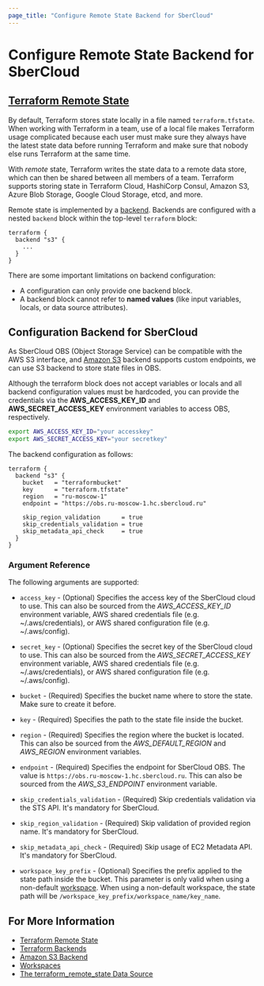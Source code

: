 ```yaml
---
page_title: "Configure Remote State Backend for SberCloud"
---
```


# Configure Remote State Backend for SberCloud

## [Terraform Remote State](https://www.terraform.io/docs/language/state/remote.html)

By default, Terraform stores state locally in a file named `terraform.tfstate`. When working with Terraform in a team,
use of a local file makes Terraform usage complicated because each user must make sure they always have the latest state
data before running Terraform and make sure that nobody else runs Terraform at the same time.

With *remote* state, Terraform writes the state data to a remote data store, which can then be shared between all
members of a team. Terraform supports storing state in Terraform Cloud, HashiCorp Consul, Amazon S3, Azure Blob Storage,
Google Cloud Storage, etcd, and more.

Remote state is implemented by a [backend](https://www.terraform.io/docs/language/settings/backends/index.html).
Backends are configured with a nested `backend` block within the top-level `terraform` block:

```
terraform {
  backend "s3" {
    ...
  }
}
```

There are some important limitations on backend configuration:

* A configuration can only provide one backend block.
* A backend block cannot refer to **named values** (like input variables, locals, or data source attributes).

## Configuration Backend for SberCloud

As SberCloud OBS (Object Storage Service) can be compatible with the AWS S3 interface, and
[Amazon S3](https://www.terraform.io/docs/language/settings/backends/s3.html) backend supports custom endpoints, we can
use S3 backend to store state files in OBS.

Although the terraform block does not accept variables or locals and all backend configuration values must be hardcoded,
you can provide the credentials via the **AWS_ACCESS_KEY_ID** and **AWS_SECRET_ACCESS_KEY** environment variables to
access OBS, respectively.

```bash
export AWS_ACCESS_KEY_ID="your accesskey"
export AWS_SECRET_ACCESS_KEY="your secretkey"
```

The backend configuration as follows:

```hcl
terraform {
  backend "s3" {
    bucket   = "terraformbucket"
    key      = "terraform.tfstate"
    region   = "ru-moscow-1"
    endpoint = "https://obs.ru-moscow-1.hc.sbercloud.ru"

    skip_region_validation      = true
    skip_credentials_validation = true
    skip_metadata_api_check     = true
  }
}
```

### Argument Reference

The following arguments are supported:

* `access_key` - (Optional) Specifies the access key of the SberCloud cloud to use. This can also be sourced from
  the *AWS_ACCESS_KEY_ID* environment variable, AWS shared credentials file (e.g. ~/.aws/credentials), or AWS shared
  configuration file (e.g. ~/.aws/config).

* `secret_key` - (Optional) Specifies the secret key of the SberCloud cloud to use. This can also be sourced from
  the *AWS_SECRET_ACCESS_KEY* environment variable, AWS shared credentials file (e.g. ~/.aws/credentials), or AWS shared
  configuration file (e.g. ~/.aws/config).

* `bucket` - (Required) Specifies the bucket name where to store the state. Make sure to create it before.

* `key` - (Required) Specifies the path to the state file inside the bucket.

* `region` - (Required) Specifies the region where the bucket is located. This can also be sourced from the
  *AWS_DEFAULT_REGION* and *AWS_REGION* environment variables.

* `endpoint` - (Required) Specifies the endpoint for SberCloud OBS.
  The value is `https://obs.ru-moscow-1.hc.sbercloud.ru`.
  This can also be sourced from the *AWS_S3_ENDPOINT* environment variable.

* `skip_credentials_validation` - (Required) Skip credentials validation via the STS API.
  It's mandatory for SberCloud.

* `skip_region_validation` - (Required) Skip validation of provided region name. It's mandatory for SberCloud.

* `skip_metadata_api_check` - (Required) Skip usage of EC2 Metadata API. It's mandatory for SberCloud.

* `workspace_key_prefix` - (Optional) Specifies the prefix applied to the state path inside the bucket. This parameter
  is only valid when using a non-default [workspace](https://www.terraform.io/docs/language/state/workspaces.html).
  When using a non-default workspace, the state path will be `/workspace_key_prefix/workspace_name/key_name`.

## For More Information

* [Terraform Remote State](https://www.terraform.io/docs/language/state/remote.html)
* [Terraform Backends](https://www.terraform.io/docs/language/settings/backends/index.html)
* [Amazon S3 Backend](https://www.terraform.io/docs/language/settings/backends/s3.html)
* [Workspaces](https://www.terraform.io/docs/language/state/workspaces.html)
* [The terraform_remote_state Data Source](https://www.terraform.io/docs/language/state/remote-state-data.html)
